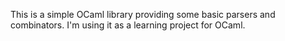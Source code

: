 This is a simple OCaml library providing some basic parsers and combinators. I'm using it as a learning project for OCaml.
